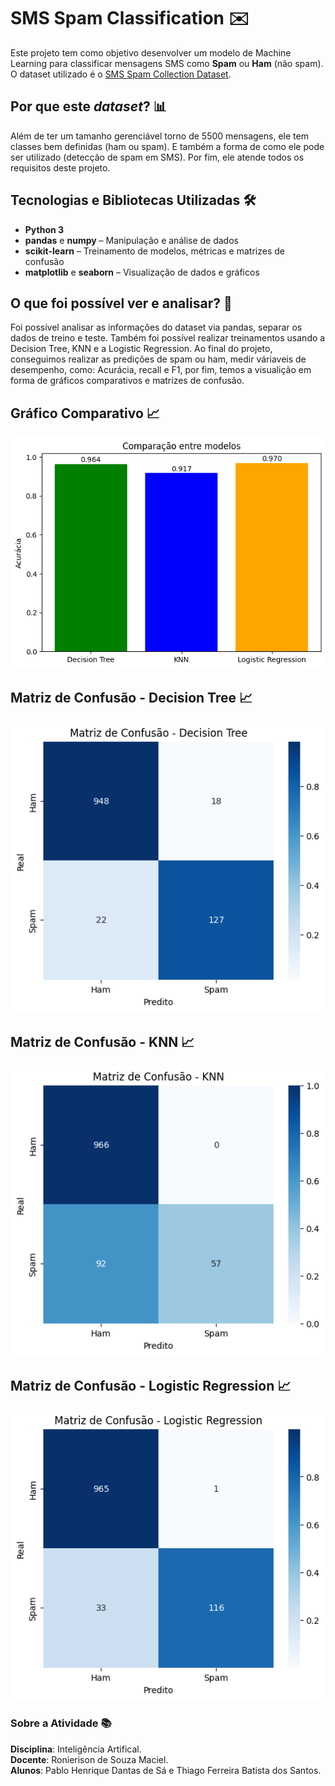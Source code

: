 # SMS Spam Classification ✉️

Este projeto tem como objetivo desenvolver um modelo de Machine Learning para classificar mensagens SMS como **Spam** ou **Ham** (não spam).  
O dataset utilizado é o [SMS Spam Collection Dataset](https://www.kaggle.com/datasets/uciml/sms-spam-collection-dataset).

## Por que este _dataset_? 📊
Além de ter um tamanho gerenciável torno de 5500 mensagens, ele tem classes bem definidas (ham ou spam). E também a forma de como ele pode ser utilizado (detecção de spam em SMS). Por fim, ele atende todos os requisitos deste projeto.

## Tecnologias e Bibliotecas Utilizadas 🛠
- **Python 3**
- **pandas** e **numpy** – Manipulação e análise de dados
- **scikit-learn** – Treinamento de modelos, métricas e matrizes de confusão
- **matplotlib** e **seaborn** – Visualização de dados e gráficos

## O que foi possível ver e analisar? 🔎
Foi possível analisar as informações do dataset via pandas, separar os dados de treino e teste. Também foi possível realizar treinamentos usando a Decision Tree, KNN e a Logistic Regression.
Ao final do projeto, conseguimos realizar as predições de spam ou ham, medir váriaveis de desempenho, como:  Acurácia, recall e F1, por fim, temos a visualição em forma de gráficos comparativos e matrizes de confusão.

## Gráfico Comparativo 📈
![Gráfico de Acurácia](img/comp-acuracy-models.png)

## Matriz de Confusão - Decision Tree 📈
![Matriz Decision Tree](img/matriz-decision-tree.png)

## Matriz de Confusão - KNN 📈
![Matriz KNN](img/matriz-knn.png)

## Matriz de Confusão - Logistic Regression 📈
![Matriz Logistic Regression](img/matriz-logistic-regression.png)

### Sobre a Atividade 📚
**Disciplina**: Inteligência Artifical.  
**Docente**: Ronierison de Souza Maciel.  
**Alunos**: Pablo Henrique Dantas de Sá e Thiago Ferreira Batista dos Santos.

